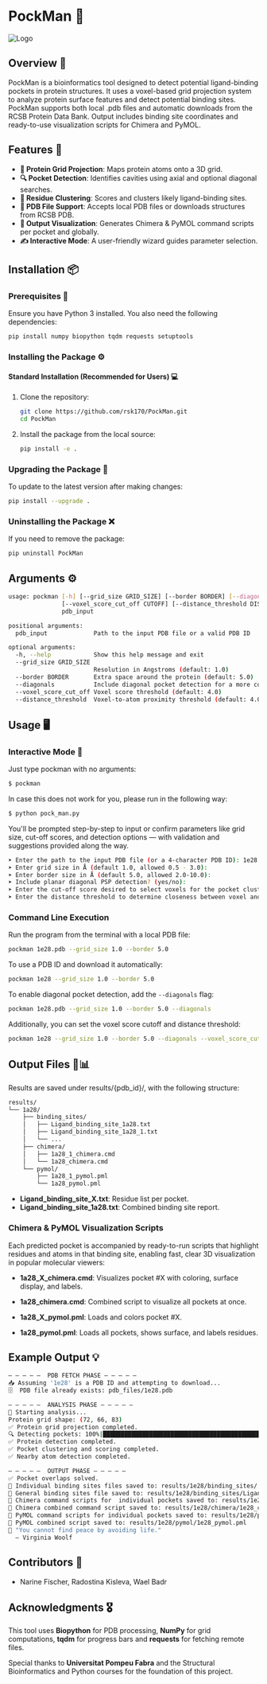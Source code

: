 # PockMan 🔎

![Logo](img/logo.jpeg)

## Overview 🎯

PockMan is a bioinformatics tool designed to detect potential ligand-binding pockets in protein structures. It uses a voxel-based grid projection system to analyze protein surface features and detect potential binding sites. PockMan supports both local .pdb files and automatic downloads from the RCSB Protein Data Bank. Output includes binding site coordinates and ready-to-use visualization scripts for Chimera and PyMOL.

## Features 🔬

- **🧊 Protein Grid Projection**: Maps protein atoms onto a 3D grid.
- **🔍 Pocket Detection**: Identifies cavities using axial and optional diagonal searches.
- **🧠 Residue Clustering**: Scores and clusters likely ligand-binding sites.
- **📂 PDB File Support**: Accepts local PDB files or downloads structures from RCSB PDB.
- **🎨 Output Visualization**: Generates Chimera & PyMOL command scripts per pocket and globally.
- **✍️ Interactive Mode**: A user-friendly wizard guides parameter selection.

## Installation 📦

### Prerequisites 🐍

Ensure you have Python 3 installed. You also need the following dependencies:

```bash
pip install numpy biopython tqdm requests setuptools
```

### Installing the Package ⚙️

#### **Standard Installation (Recommended for Users) 💻**
1. Clone the repository:
   ```bash
   git clone https://github.com/rsk170/PockMan.git
   cd PockMan
   ```
2. Install the package from the local source:
   ```bash
   pip install -e .
   ```

### Upgrading the Package 🔄

To update to the latest version after making changes:
```bash
pip install --upgrade .
```

### Uninstalling the Package ❌

If you need to remove the package:
```bash
pip uninstall PockMan
```

## Arguments ⚙️
```bash
usage: pockman [-h] [--grid_size GRID_SIZE] [--border BORDER] [--diagonals]
               [--voxel_score_cut_off CUTOFF] [--distance_threshold DIST]
               pdb_input

positional arguments:
  pdb_input             Path to the input PDB file or a valid PDB ID

optional arguments:
  -h, --help            Show this help message and exit
  --grid_size GRID_SIZE
                        Resolution in Angstroms (default: 1.0)
  --border BORDER       Extra space around the protein (default: 5.0)
  --diagonals           Include diagonal pocket detection for a more comprehensive search.
  --voxel_score_cut_off Voxel score threshold (default: 4.0)
  --distance_threshold  Voxel-to-atom proximity threshold (default: 4.0 Å)
```

## Usage 🖥️

### Interactive Mode 📝
Just type pockman with no arguments:

```bash
$ pockman
```

In case this does not work for you, please run in the following way:
```bash
$ python pock_man.py
```

You'll be prompted step-by-step to input or confirm parameters like grid size, cut-off scores, and detection options — with validation and suggestions provided along the way.
```bash
➤ Enter the path to the input PDB file (or a 4‑character PDB ID): 1e28
➤ Enter grid size in Å (default 1.0, allowed 0.5 - 3.0):
➤ Enter border size in Å (default 5.0, allowed 2.0-10.0):
➤ Include planar diagonal PSP detection? (yes/no):
➤ Enter the cut-off score desired to select voxels for the pocket clustering (default 4, allowed 1-6):
➤ Enter the distance threshold to determine closeness between voxel and atoms (default 4, allowed 3-8):
```

### Command Line Execution
Run the program from the terminal with a local PDB file:
```bash
pockman 1e28.pdb --grid_size 1.0 --border 5.0
```

To use a PDB ID and download it automatically:
```bash
pockman 1e28 --grid_size 1.0 --border 5.0
```

To enable diagonal pocket detection, add the `--diagonals` flag:
```bash
pockman 1e28.pdb --grid_size 1.0 --border 5.0 --diagonals
```

Additionally, you can set the voxel score cutoff and distance threshold:
```bash
pockman 1e28 --grid_size 1.0 --border 5.0 --diagonals --voxel_score_cut_off 4 --distance_threshold 4
```

## Output Files 📂📊
Results are saved under results/{pdb_id}/, with the following structure:

```bash
results/
└── 1a28/
    ├── binding_sites/
    │   ├── Ligand_binding_site_1a28.txt
    │   ├── Ligand_binding_site_1a28_1.txt
    │   └── ...
    ├── chimera/
    │   ├── 1a28_1_chimera.cmd
    │   └── 1a28_chimera.cmd
    └── pymol/
        ├── 1a28_1_pymol.pml
        └── 1a28_pymol.pml
```

- **Ligand_binding_site_X.txt**: Residue list per pocket.
- **Ligand_binding_site_1a28.txt**: Combined binding site report.

### Chimera & PyMOL Visualization Scripts

Each predicted pocket is accompanied by ready-to-run scripts that highlight residues and atoms in that binding site, enabling fast, clear 3D visualization in popular molecular viewers:

- **1a28_X_chimera.cmd**: Visualizes pocket #X with coloring, surface display, and labels.
- **1a28_chimera.cmd**: Combined script to visualize all pockets at once.

- **1a28_X_pymol.pml**: Loads and colors pocket #X.
- **1a28_pymol.pml**:  Loads all pockets, shows surface, and labels residues.

## Example Output 💡
```bash
— — — — —  PDB FETCH PHASE — — — — —
📥 Assuming '1e28' is a PDB ID and attempting to download...
🗄  PDB file already exists: pdb_files/1e28.pdb

— — — — —  ANALYSIS PHASE — — — — —
🔬 Starting analysis...
Protein grid shape: (72, 66, 83)
✅ Protein grid projection completed.
🔍 Detecting pockets: 100%|█████████████████████████████████████████████████████████████████████| 394416/394416 [00:43<00:00, 9076.69it/s]
✅ Protein detection completed.
✅ Pocket clustering and scoring completed.
✅ Nearby atom detection completed.

— — — — —  OUTPUT PHASE — — — — —
✅ Pocket overlaps solved.
📂 Individual binding sites files saved to: results/1e28/binding_sites/
📄 General binding sites file saved to: results/1e28/binding_sites/Ligand_binding_site_1e28.txt
📂 Chimera command scripts for  individual pockets saved to: results/1e28/chimera/
📄 Chimera combined command script saved to: results/1e28/chimera/1e28_chimera.cmd
📂 PyMOL command scripts for individual pockets saved to: results/1e28/pymol/
📄 PyMOL combined script saved to: results/1e28/pymol/1e28_pymol.pml
💬 "You cannot find peace by avoiding life."
  — Virginia Woolf
```

## Contributors 👥
- Narine Fischer, Radostina Kisleva, Wael Badr

## Acknowledgments 🎖️
This tool uses **Biopython** for PDB processing, **NumPy** for grid computations, **tqdm** for progress bars
and **requests** for fetching remote files.

Special thanks to **Universitat Pompeu Fabra** and the Structural Bioinformatics and Python courses for the foundation of this project.